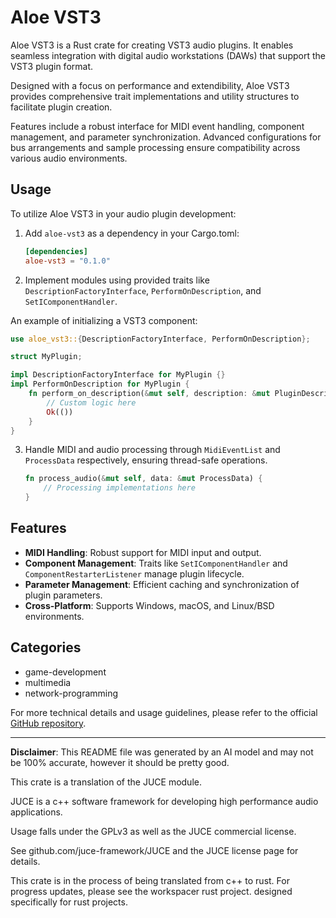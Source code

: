# Aloe VST3

Aloe VST3 is a Rust crate for creating VST3 audio plugins. It enables seamless integration with digital audio workstations (DAWs) that support the VST3 plugin format.

Designed with a focus on performance and extendibility, Aloe VST3 provides comprehensive trait implementations and utility structures to facilitate plugin creation.

Features include a robust interface for MIDI event handling, component management, and parameter synchronization. Advanced configurations for bus arrangements and sample processing ensure compatibility across various audio environments.

## Usage
To utilize Aloe VST3 in your audio plugin development:

1. Add `aloe-vst3` as a dependency in your Cargo.toml:
   ```toml
   [dependencies]
   aloe-vst3 = "0.1.0"
   ```

2. Implement modules using provided traits like `DescriptionFactoryInterface`, `PerformOnDescription`, and `SetIComponentHandler`.

An example of initializing a VST3 component:

```rust
use aloe_vst3::{DescriptionFactoryInterface, PerformOnDescription};

struct MyPlugin;

impl DescriptionFactoryInterface for MyPlugin {}
impl PerformOnDescription for MyPlugin {
    fn perform_on_description(&mut self, description: &mut PluginDescription) -> Result<(), ()> {
        // Custom logic here
        Ok(())
    }
}
```

3. Handle MIDI and audio processing through `MidiEventList` and `ProcessData` respectively, ensuring thread-safe operations.

    ```rust
    fn process_audio(&mut self, data: &mut ProcessData) {
        // Processing implementations here
    }
    ```

## Features
- **MIDI Handling**: Robust support for MIDI input and output.
- **Component Management**: Traits like `SetIComponentHandler` and `ComponentRestarterListener` manage plugin lifecycle.
- **Parameter Management**: Efficient caching and synchronization of plugin parameters.
- **Cross-Platform**: Supports Windows, macOS, and Linux/BSD environments.

## Categories
- game-development
- multimedia
- network-programming

For more technical details and usage guidelines, please refer to the official [GitHub repository](https://github.com/klebs6/aloe-rs).

---

**Disclaimer**: This README file was generated by an AI model and may not be 100% accurate, however it should be pretty good.

This crate is a translation of the JUCE module.

JUCE is a c++ software framework for developing high performance audio applications.

Usage falls under the GPLv3 as well as the JUCE commercial license.

See github.com/juce-framework/JUCE and the JUCE license page for details.

This crate is in the process of being translated from c++ to rust. For progress updates, please see the workspacer rust project. designed specifically for rust projects.

